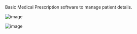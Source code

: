 Basic Medical Prescription software to manage patient details.

![image](https://github.com/user-attachments/assets/c7756023-c860-428a-9f69-d8f6c72f08d2)

![image](https://github.com/user-attachments/assets/ee98d142-36c1-4ca7-afcd-7d16bdced70b)
